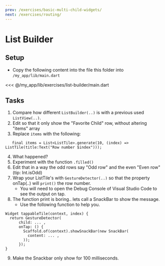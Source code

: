 ```yaml
---
prev: /exercises/basic-multi-child-widgets/
next: /exercises/routing/
---
```


# List Builder

## Setup

- Copy the following content into the file this folder into `/my_app/lib/main.dart`

<<< @/my_app/lib/exercises/list-builder/main.dart
  
## Tasks

1. Compare how different `ListBuilder(..)` is with a previous used `ListView(..)`.
2. Edit so that it only show the "Favorite Child" row, without altering "items" array
3. Replace `items` with the following: 
```
   final items = List<ListTile>.generate(10, (index) => ListTile(title:Text("Row number $index")));
```
4. What happened?
5. Experiment with the function `.filled()`
6. Edit that in a way the odd rows say "Odd row" and the even "Even row"  (tip: Int.isOdd)
7. Wrap your ListTile's with `GestureDetector(..)` so that the property onTap(..) will `print()` the row number.
   * You will need to open the Debug Console of Visual Studio Code to see the output on tap. 
8. The function print is boring.. lets call a SnackBar to show the message.
   * Use the following function to help you.

```
Widget tappableTile(context, index) {
  return GestureDetector(
      child: ... ,
      onTap: () {
        Scaffold.of(context).showSnackBar(new SnackBar(
          content: ... ,
        ));
      });
}
```
9. Make the Snackbar only show for 100 milliseconds.